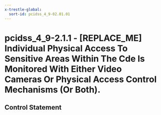 ```yaml
---
x-trestle-global:
  sort-id: pcidss_4_9-02.01.01
---
```


# pcidss_4_9-2.1.1 - \[REPLACE_ME\] Individual Physical Access To Sensitive Areas Within The Cde Is Monitored With Either Video Cameras Or Physical Access Control Mechanisms (Or Both).

## Control Statement
